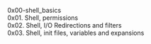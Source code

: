 0x00-shell_basics                                                                                                                                                                                            
0x01. Shell, permissions                                                                                                                                                  
0x02. Shell, I/O Redirections and filters                                                                                                                                                                                                                                                                                        
0x03. Shell, init files, variables and expansions
